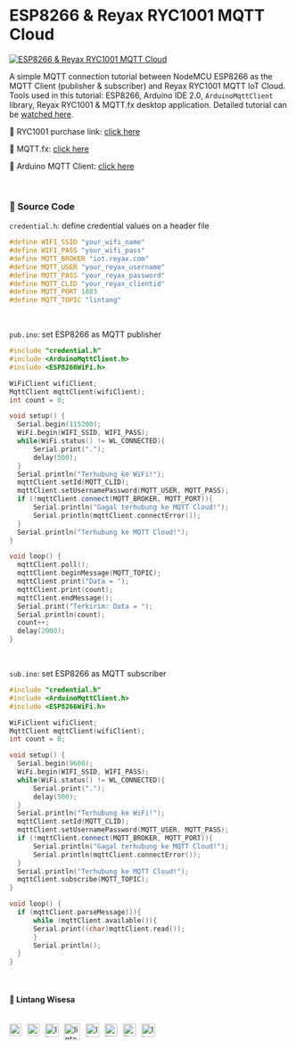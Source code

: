# ESP8266 & Reyax RYC1001 MQTT Cloud

[![ESP8266 & Reyax RYC1001 MQTT Cloud](https://img.youtube.com/vi/R9btcp-W6iE/0.jpg)](https://www.youtube.com/watch?v=R9btcp-W6iE)

A simple MQTT connection tutorial between NodeMCU ESP8266 as the MQTT Client (publisher & subscriber) and Reyax RYC1001 MQTT IoT Cloud. Tools used in this tutorial: ESP8266, Arduino IDE 2.0, ```ArduinoMqttClient``` library, Reyax RYC1001 & MQTT.fx desktop application. Detailed tutorial can be [watched here](https://www.youtube.com/watch?v=R9btcp-W6iE).

🎁 RYC1001 purchase link: [click here](http://amzn.to/3hAY5zp)

📁 MQTT.fx: [click here](https://softblade.de/en/download-2/)

📁 Arduino MQTT Client: [click here](https://github.com/arduino-libraries/ArduinoMqttClient)

<br>

### 📝 Source Code

```credential.h```: define credential values on a header file

  ```h
  #define WIFI_SSID "your_wifi_name"
  #define WIFI_PASS "your_wifi_pass"
  #define MQTT_BROKER "iot.reyax.com"
  #define MQTT_USER "your_reyax_username"
  #define MQTT_PASS "your_reyax_password"
  #define MQTT_CLID "your_reyax_clientid"
  #define MQTT_PORT 1883
  #define MQTT_TOPIC "lintang"
  ```

<br>

```pub.ino```: set ESP8266 as MQTT publisher

  ```c++
  #include "credential.h"
  #include <ArduinoMqttClient.h>
  #include <ESP8266WiFi.h>

  WiFiClient wifiClient;
  MqttClient mqttClient(wifiClient);
  int count = 0;

  void setup() {
    Serial.begin(115200);
    WiFi.begin(WIFI_SSID, WIFI_PASS);
    while(WiFi.status() != WL_CONNECTED){
        Serial.print("."); 
        delay(500);
    }
    Serial.println("Terhubung ke WiFi!");
    mqttClient.setId(MQTT_CLID);
    mqttClient.setUsernamePassword(MQTT_USER, MQTT_PASS);
    if (!mqttClient.connect(MQTT_BROKER, MQTT_PORT)){
        Serial.println("Gagal terhubung ke MQTT Cloud!");
        Serial.println(mqttClient.connectError());
    }
    Serial.println("Terhubung ke MQTT Cloud!");
  }

  void loop() {
    mqttClient.poll();
    mqttClient.beginMessage(MQTT_TOPIC);
    mqttClient.print("Data = ");
    mqttClient.print(count);
    mqttClient.endMessage();
    Serial.print("Terkirim: Data = ");
    Serial.println(count);
    count++;
    delay(2000);
  }
  ```

<br>

```sub.ino```: set ESP8266 as MQTT subscriber

  ```c++
  #include "credential.h"
  #include <ArduinoMqttClient.h>
  #include <ESP8266WiFi.h>

  WiFiClient wifiClient;
  MqttClient mqttClient(wifiClient);
  int count = 0;

  void setup() {
    Serial.begin(9600);
    WiFi.begin(WIFI_SSID, WIFI_PASS);
    while(WiFi.status() != WL_CONNECTED){
        Serial.print("."); 
        delay(500);
    }
    Serial.println("Terhubung ke WiFi!");
    mqttClient.setId(MQTT_CLID);
    mqttClient.setUsernamePassword(MQTT_USER, MQTT_PASS);
    if (!mqttClient.connect(MQTT_BROKER, MQTT_PORT)){
        Serial.println("Gagal terhubung ke MQTT Cloud!");
        Serial.println(mqttClient.connectError());
    }
    Serial.println("Terhubung ke MQTT Cloud!");
    mqttClient.subscribe(MQTT_TOPIC);
  }

  void loop() {
    if (mqttClient.parseMessage()){
        while (mqttClient.available()){
        Serial.print((char)mqttClient.read());
        }
        Serial.println();
    }
  }
  ```

<br>

#### 🍔 Lintang Wisesa

<br>

<a href="mailto: lintangwisesa@ymail.com">
  <img align="left" style="margin-right:10px" alt="lintang ymail" width="22px" src="https://camo.githubusercontent.com/b6e5ff081d7552ec05656de193794847e14d47ad/68747470733a2f2f732e79696d672e636f6d2f63762f61706976322f6d79632f6d61696c2f4d61696c5f694f535f6170705f69636f6e2e706e67" />
</a>

<a href="https://web.facebook.com/lintangbagus/">
  <img align="left" style="margin-right:10px" alt="lintang facebook" width="22px" src="https://camo.githubusercontent.com/a461898d72dd9f4c8c526dfcca9dfdc8a8c69605/68747470733a2f2f75706c6f61642e77696b696d656469612e6f72672f77696b6970656469612f636f6d6d6f6e732f7468756d622f352f35312f46616365626f6f6b5f665f6c6f676f5f253238323031392532392e7376672f3130323470782d46616365626f6f6b5f665f6c6f676f5f253238323031392532392e7376672e706e67" />
</a>

<a href="https://twitter.com/Lintang_Wisesa">
  <img style="margin-right:10px" align="left" alt="lintang twitter" width="24px" src="https://camo.githubusercontent.com/b6943877f3d8a1269974b9f820388403ee2b1978/68747470733a2f2f332e62702e626c6f6773706f742e636f6d2f2d4e786f754d6d7a32624f592f54385f61633937636573492f41414141414141414767302f65337659315f62646e62452f73313630302f547769747465722b6c6f676f2b323031322e706e67" />
</a>

<a href="https://www.youtube.com/user/lintangbagus">
  <img style="margin-right:10px" align="left" alt="lintang youtube" width="29px" src="https://upload.wikimedia.org/wikipedia/commons/4/42/YouTube_icon_%282013-2017%29.png" />
</a>

<a href="https://www.linkedin.com/in/lintangwisesa/">
  <img style="margin-right:10px" align="left" alt="lintang linkedin" width="24px" src="https://camo.githubusercontent.com/0d70d8c72e2f45755511d6799489dc49d0e325f0/68747470733a2f2f692e70696e696d672e636f6d2f6f726967696e616c732f63652f30392f33632f63653039336337323134616433353762623636356366643266363661386236622e706e67" />
</a>

<a href="https://github.com/LintangWisesa">
  <img style="margin-right:10px" align="left" alt="lintang github" width="23px" src="https://camo.githubusercontent.com/11406e7ae7d4716fcc586cddf450451576d71bef/68747470733a2f2f696d6167652e666c617469636f6e2e636f6d2f69636f6e732f7376672f32352f32353233312e737667" />
</a>

<a href="https://www.hackster.io/lintangwisesa">
  <img style="margin-right:10px" align="left" alt="lintang hackster" width="23px" src="https://user-images.githubusercontent.com/10383395/49821324-358fa080-fda0-11e8-8b00-def2a67fc598.png" />
</a>

<a href="https://lintangwisesa.github.io/me/">
  <img style="margin-right:10px" align="left" alt="lintang bio" width="24px" src="https://avatars2.githubusercontent.com/u/30064213?s=460&u=6640a1c3d5c1892283e1c273006755de8d32fa59&v=4" />
</a>